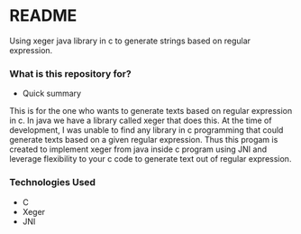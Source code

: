 # README #

Using xeger java library in c to generate strings based on regular expression.

### What is this repository for? ###

* Quick summary

This is for the one who wants to generate texts based on regular expression in c. In java we have a library called xeger that does this. At the time of development, I was unable to find any library in c programming that could generate texts based on a given regular expression. Thus this progam is created to implement xeger from java inside c program using JNI and leverage flexibility to your c code to generate text out of regular expression.

### Technologies Used ###
* C
* Xeger
* JNI
